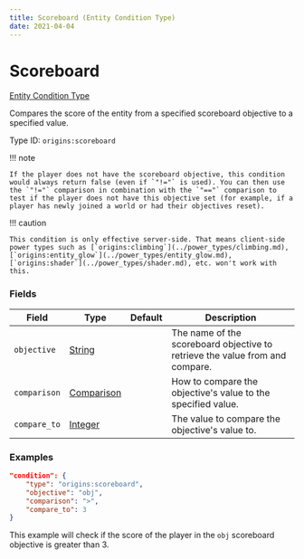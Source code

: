 ```yaml
---
title: Scoreboard (Entity Condition Type)
date: 2021-04-04
---
```


# Scoreboard

[Entity Condition Type](../entity_condition_types.md)

Compares the score of the entity from a specified scoreboard objective to a specified value.

Type ID: `origins:scoreboard`

!!! note

    If the player does not have the scoreboard objective, this condition would always return false (even if `"!="` is used). You can then use the `"!="` comparison in combination with the `"=="` comparison to test if the player does not have this objective set (for example, if a player has newly joined a world or had their objectives reset).

!!! caution

    This condition is only effective server-side. That means client-side power types such as [`origins:climbing`](../power_types/climbing.md), [`origins:entity_glow`](../power_types/entity_glow.md), [`origins:shader`](../power_types/shader.md), etc. won't work with this.


### Fields

Field  | Type | Default | Description
-------|------|---------|-------------
`objective` | [String](../data_types/string.md) | | The name of the scoreboard objective to retrieve the value from and compare.
`comparison` | [Comparison](../data_types/comparison.md) | | How to compare the objective's value to the specified value.
`compare_to` | [Integer](../data_types/integer.md) | | The value to compare the objective's value to.


### Examples

```json
"condition": {
    "type": "origins:scoreboard",
    "objective": "obj",
    "comparison": ">",
    "compare_to": 3
}
```

This example will check if the score of the player in the `obj` scoreboard objective is greater than 3.

